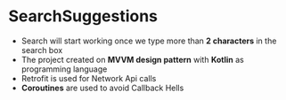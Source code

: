 # SearchSuggestions
- Search will start working once we type more than **2 characters** in the search box
- The project created on **MVVM design pattern** with **Kotlin** as programming language 
- Retrofit is used for Network Api calls 
- **Coroutines** are used to avoid Callback Hells
